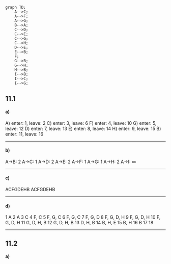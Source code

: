 
```mermaid
graph TD;
	A-->C;
	A-->F;
	A-->G;
	B-->A;
	C-->D;
	C-->E;
	C-->G;
	C-->H;
	D-->E;
	E-->B;
	F;
	G-->B;
	G-->H;
	H-->B;
	I-->B;
	I-->C;
	I-->G;	
```

## 11.1
#### a)
A) enter: 1, leave: 2
C) enter: 3, leave: 6
F) enter: 4, leave: 10
G) enter: 5, leave: 12
D) enter: 7, leave: 13
E) enter: 8, leave: 14
H) enter: 9, leave: 15
B) enter: 11, leave: 16

___
#### b)
A->B: 2
A->C: 1
A->D: 2
A->E: 2
A->F: 1
A->G: 1
A->H: 2
A->I: $\infty$

___
#### c)
ACFGDEHB
ACFGDEHB

___
#### d)
1 A
2 A
3 C
4 F, C
5 F, G, C
6 F, G, C
7 F, G, D
8 F, G, D, H
9 F, G, D, H
10 F, G, D, H
11 G, D, H, B
12 G, D, H, B
13 D, H, B
14 B, H, E
15 B, H
16 B
17
18

___

## 11.2

#### a)

